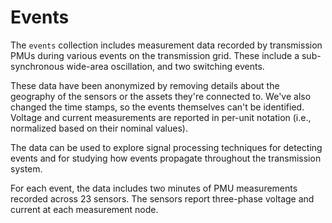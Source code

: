 
# Events

The `events` collection includes measurement data recorded by transmission PMUs during various events on the transmission grid. These include a sub-synchronous wide-area oscillation, and two switching events.

These data have been anonymized by removing details about the geography of the sensors or the assets they're connected to. We've also changed the time stamps, so the events themselves can't be identified. Voltage and current measurements are reported in per-unit notation (i.e., normalized based on their nominal values).

The data can be used to explore signal processing techniques for detecting events and for studying how events propagate throughout the transmission system.

For each event, the data includes two minutes of PMU measurements recorded across 23 sensors. The sensors report three-phase voltage and current at each measurement node.
